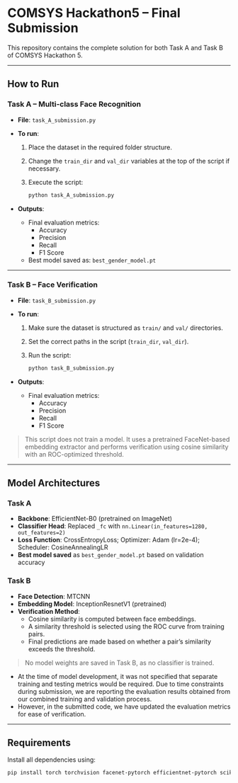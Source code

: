 # COMSYS Hackathon5 – Final Submission

This repository contains the complete solution for both Task A and Task B of COMSYS Hackathon 5.

---

## How to Run

### Task A – Multi-class Face Recognition

- **File**: `task_A_submission.py`
- **To run**:
  1. Place the dataset in the required folder structure.
  2. Change the `train_dir` and `val_dir` variables at the top of the script if necessary.
  3. Execute the script:

     ```bash
     python task_A_submission.py
     ```

- **Outputs**:
  - Final evaluation metrics:
    - Accuracy
    - Precision
    - Recall
    - F1 Score
  - Best model saved as: `best_gender_model.pt`

---

### Task B – Face Verification

- **File**: `task_B_submission.py`
- **To run**:
  1. Make sure the dataset is structured as `train/` and `val/` directories.
  2. Set the correct paths in the script (`train_dir`, `val_dir`).
  3. Run the script:

     ```bash
     python task_B_submission.py
     ```

- **Outputs**:
  - Final evaluation metrics:
    - Accuracy
    - Precision
    - Recall
    - F1 Score

> This script does not train a model. It uses a pretrained FaceNet-based embedding extractor and performs verification using cosine similarity with an ROC-optimized threshold.

---

## Model Architectures

### Task A

- **Backbone**: EfficientNet-B0 (pretrained on ImageNet)
- **Classifier Head**: Replaced `_fc` with `nn.Linear(in_features=1280, out_features=2)`
- **Loss Function**: CrossEntropyLoss; Optimizer: Adam (lr=2e-4); Scheduler: CosineAnnealingLR
- **Best model saved** as `best_gender_model.pt` based on validation accuracy


### Task B

- **Face Detection**: MTCNN
- **Embedding Model**: InceptionResnetV1 (pretrained)
- **Verification Method**:
  - Cosine similarity is computed between face embeddings.
  - A similarity threshold is selected using the ROC curve from training pairs.
  - Final predictions are made based on whether a pair’s similarity exceeds the threshold.

> No model weights are saved in Task B, as no classifier is trained.

- At the time of model development, it was not specified that separate training and testing metrics would be required. Due to time constraints during submission, we are reporting the evaluation results obtained from our combined training and validation process.
- However, in the submitted code, we have updated the evaluation metrics for ease of verification.
---

## Requirements

Install all dependencies using:

```bash
pip install torch torchvision facenet-pytorch efficientnet-pytorch scikit-learn numpy pillow tqdm matplotlib

